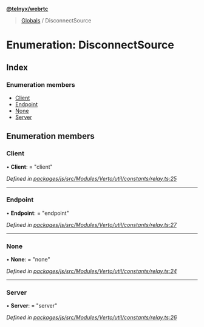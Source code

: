 **[@telnyx/webrtc](../README.md)**

> [Globals](../README.md) / DisconnectSource

# Enumeration: DisconnectSource

## Index

### Enumeration members

* [Client](disconnectsource.md#client)
* [Endpoint](disconnectsource.md#endpoint)
* [None](disconnectsource.md#none)
* [Server](disconnectsource.md#server)

## Enumeration members

### Client

•  **Client**:  = "client"

*Defined in [packages/js/src/Modules/Verto/util/constants/relay.ts:25](https://github.com/team-telnyx/webrtc/blob/main/packages/js/src/Modules/Verto/util/constants/relay.ts#L25)*

___

### Endpoint

•  **Endpoint**:  = "endpoint"

*Defined in [packages/js/src/Modules/Verto/util/constants/relay.ts:27](https://github.com/team-telnyx/webrtc/blob/main/packages/js/src/Modules/Verto/util/constants/relay.ts#L27)*

___

### None

•  **None**:  = "none"

*Defined in [packages/js/src/Modules/Verto/util/constants/relay.ts:24](https://github.com/team-telnyx/webrtc/blob/main/packages/js/src/Modules/Verto/util/constants/relay.ts#L24)*

___

### Server

•  **Server**:  = "server"

*Defined in [packages/js/src/Modules/Verto/util/constants/relay.ts:26](https://github.com/team-telnyx/webrtc/blob/main/packages/js/src/Modules/Verto/util/constants/relay.ts#L26)*
